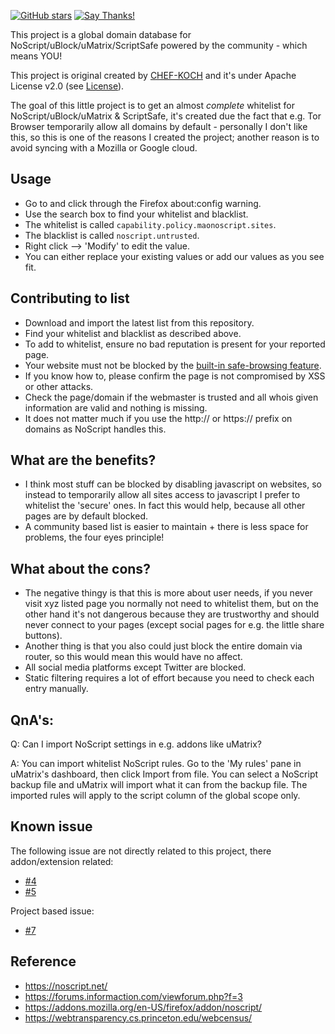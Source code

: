 [![GitHub stars](https://img.shields.io/github/stars/badges/shields.svg?style=social&label=Star)](https://github.com/CHEF-KOCH/NoScript-Whitelist)
[![Say Thanks!](https://img.shields.io/badge/Say%20Thanks-!-1EAEDB.svg)](https://saythanks.io/to/CHEF-KOCH)

This project is a global domain database for NoScript/uBlock/uMatrix/ScriptSafe powered by the community - which means YOU!


This project is original created by [CHEF-KOCH](https://github.com/CHEF-KOCH) and it's under Apache License v2.0 (see [License](https://github.com/CHEF-KOCH/NoScript-Whitelist/blob/master/LICENSE)). 


The goal of this little project is to get an almost _complete_ whitelist for NoScript/uBlock/uMatrix & ScriptSafe, it's created due the fact that e.g. Tor Browser temporarily allow all domains by default - personally I don't like this, so this is one of the reasons I created the project; another reason is to avoid syncing with a Mozilla or Google cloud.


Usage
---------------
* Go to and click through the Firefox about:config warning. 
* Use the search box to find your whitelist and blacklist. 
* The whitelist is called `capability.policy.maonoscript.sites`. 
* The blacklist is called `noscript.untrusted`. 
* Right click --> 'Modify' to edit the value. 
* You can either replace your existing values or add our values as you see fit.


Contributing to list
---------------

* Download and import the latest list from this repository.
* Find your whitelist and blacklist as described above.
* To add to whitelist, ensure no bad reputation is present for your reported page.
* Your website must not be blocked by the [built-in safe-browsing feature](https://www.google.com/safebrowsing/static/faq.html).
* If you know how to, please confirm the page is not compromised by XSS or other attacks.
* Check the page/domain if the webmaster is trusted and all whois given information are valid and nothing is missing.
* It does not matter much if you use the http:// or https:// prefix on domains as NoScript handles this.


What are the benefits?
---------------

* I think most stuff can be blocked by disabling javascript on websites, so instead to temporarily allow all sites access to javascript I prefer to whitelist the 'secure' ones. In fact this would help, because all other pages are by default blocked.
* A community based list is easier to maintain + there is less space for problems, the four eyes principle! 


What about the cons?
---------------

* The negative thingy is that this is more about user needs, if you never visit xyz listed page you normally not need to whitelist them, but on the other hand it's not dangerous because they are trustworthy and should never connect to your pages (except social pages for e.g. the little share buttons).
* Another thing is that you also could just block the entire domain via router, so this would mean this would have no affect. 
* All social media platforms except Twitter are blocked.
* Static filtering requires a lot of effort because you need to check each entry manually.


QnA's:
---------------

Q: Can I import NoScript settings in e.g. addons like uMatrix?


A: You can import whitelist NoScript rules. Go to the 'My rules' pane in uMatrix's dashboard, then click Import from file. You can select a NoScript backup file and uMatrix will import what it can from the backup file. The imported rules will apply to the script column of the global scope only.


Known issue
---------------

The following issue are not directly related to this project, there addon/extension related:

* [#4](https://github.com/CHEF-KOCH/NoScript-Whitelist/issues/4) 
* [#5](https://github.com/CHEF-KOCH/NoScript-Whitelist/issues/5)


Project based issue:

* [#7](https://github.com/CHEF-KOCH/NoScript-Whitelist/issues/7)



Reference
-----------------

* https://noscript.net/
* https://forums.informaction.com/viewforum.php?f=3
* https://addons.mozilla.org/en-US/firefox/addon/noscript/
* https://webtransparency.cs.princeton.edu/webcensus/

